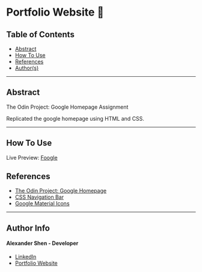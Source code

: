 # Portfolio Website 👔

## Table of Contents
- [Abstract](#Abstract)
- [How To Use](#how-to-use)
- [References](#references)
- [Author(s)](#author-info)

---

## Abstract
The Odin Project: Google Homepage Assignment

Replicated the google homepage using HTML and CSS.

---

## How To Use

Live Preview: [Foogle](https://shenalexw.github.io/Foogle)


## References

- [The Odin Project: Google Homepage](https://www.theodinproject.com/paths/foundations/courses/foundations/lessons/html-css)
- [CSS Navigation Bar](https://www.w3schools.com/css/css_navbar.asp)
- [Google Material Icons](https://fonts.google.com/icons)

---

## Author Info
#### Alexander Shen - Developer
- [LinkedIn](https://www.linkedin.com/in/shenalexw/)
- [Portfolio Website](https://shenalexw.github.io/)
